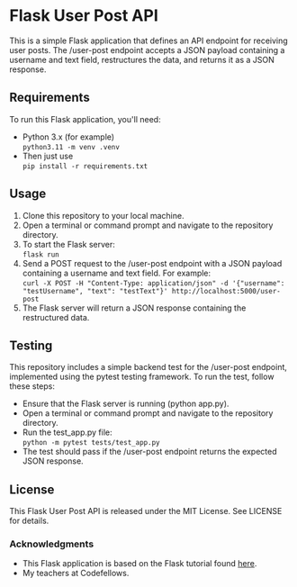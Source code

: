 # Flask User Post API

This is a simple Flask application that defines an API endpoint for receiving user posts. The /user-post endpoint accepts a JSON payload containing a username and text field, restructures the data, and returns it as a JSON response.

## Requirements

To run this Flask application, you'll need:

- Python 3.x (for example)  
        `python3.11 -m venv .venv`
- Then just use  
        `pip install -r requirements.txt`

## Usage

1. Clone this repository to your local machine.
2. Open a terminal or command prompt and navigate to the repository directory.
3. To start the Flask server:  
    `flask run`
4. Send a POST request to the /user-post endpoint with a JSON payload containing a username and text field. For example:  
    `curl -X POST -H "Content-Type: application/json" -d '{"username": "testUsername", "text": "testText"}' http://localhost:5000/user-post`
5. The Flask server will return a JSON response containing the restructured data.

## Testing

This repository includes a simple backend test for the /user-post endpoint, implemented using the pytest testing framework. To run the test, follow these steps:

- Ensure that the Flask server is running (python app.py).
- Open a terminal or command prompt and navigate to the repository directory.
- Run the test_app.py file:  
    `python -m pytest tests/test_app.py`
- The test should pass if the /user-post endpoint returns the expected JSON response.

## License

This Flask User Post API is released under the MIT License. See LICENSE for details.

### Acknowledgments

- This Flask application is based on the Flask tutorial found [here](https://flask.palletsprojects.com/en/2.0.x/quickstart/).
- My teachers at Codefellows.
